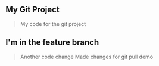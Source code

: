 ## My Git Project 

> My code for the git project 

## I'm in the feature branch

> Another code change 
> Made changes for git pull demo 
